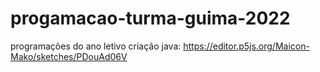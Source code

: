 # progamacao-turma-guima-2022
programações do ano letivo 
criação java: https://editor.p5js.org/Maicon-Mako/sketches/PDouAd06V
